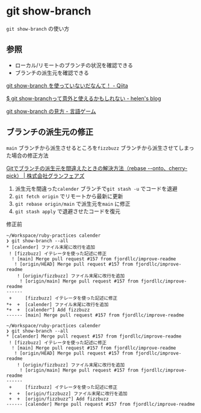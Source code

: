 # git show-branch

`git show-branch` の使い方

## 参照

* ローカル/リモートのブランチの状況を確認できる
* ブランチの派生元を確認できる

[git show\-branch を使っていないだなんて！ \- Qiita](https://qiita.com/t_uda/items/9b6055aa93215cb8bac1)

[$ git show\-branchって意外と使えるかもしれない \- helen's blog](https://helen.hatenablog.com/entry/2016/05/25/115248)

[git show\-branch の見方 \- 言語ゲーム](https://propella.hatenablog.com/entry/20090220/p1)

## ブランチの派生元の修正

`main` ブランチから派生させるところを`fizzbuzz` ブランチから派生させてしまった場合の修正方法

[Gitでブランチの派生元を間違えたときの解決方法（rebase \-\-onto、cherry\-pick） \| 株式会社グランフェアズ](https://www.granfairs.com/blog/staff/git-mistake-parent-branch)

1. 派生元を間違った`calender` ブランチで`git stash -u` でコードを退避
2. `git fetch origin` でリモートから最新に更新
3. `git rebase origin/main` で派生元を`main` に修正
4. `git stash apply` で退避させたコードを復元

修正前

```
~/Workspace/ruby-practices calender
❯ git show-branch --all
* [calender] ファイル末尾に改行を追加
 ! [fizzbuzz] イテレータを使った記述に修正
  ! [main] Merge pull request #157 from fjordllc/improve-readme
   ! [origin/HEAD] Merge pull request #157 from fjordllc/improve-readme
    ! [origin/fizzbuzz] ファイル末尾に改行を追加
     ! [origin/main] Merge pull request #157 from fjordllc/improve-readme
------
 +     [fizzbuzz] イテレータを使った記述に修正
*+  +  [calender] ファイル末尾に改行を追加
*+  +  [calender^] Add fizzbuzz
------ [main] Merge pull request #157 from fjordllc/improve-readme
```

```
~/Workspace/ruby-practices calender
❯ git show-branch --all
* [calender] Merge pull request #157 from fjordllc/improve-readme
 ! [fizzbuzz] イテレータを使った記述に修正
  ! [main] Merge pull request #157 from fjordllc/improve-readme
   ! [origin/HEAD] Merge pull request #157 from fjordllc/improve-readme
    ! [origin/fizzbuzz] ファイル末尾に改行を追加
     ! [origin/main] Merge pull request #157 from fjordllc/improve-readme
------
 +     [fizzbuzz] イテレータを使った記述に修正
 +  +  [origin/fizzbuzz] ファイル末尾に改行を追加
 +  +  [origin/fizzbuzz^] Add fizzbuzz
------ [calender] Merge pull request #157 from fjordllc/improve-readme
```
